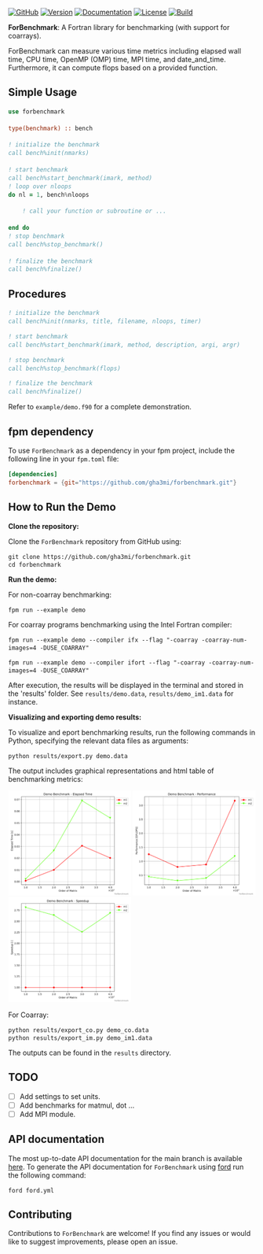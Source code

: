 [![GitHub](https://img.shields.io/badge/GitHub-ForBenchmark-blue.svg?style=social&logo=github)](https://github.com/gha3mi/forbenchmark)
[![Version](https://img.shields.io/github/release/gha3mi/forbenchmark.svg)](https://github.com/gha3mi/forbenchmark/releases/latest)
[![Documentation](https://img.shields.io/badge/ford-Documentation%20-blueviolet.svg)](https://gha3mi.github.io/forbenchmark/)
[![License](https://img.shields.io/github/license/gha3mi/forbenchmark?color=green)](https://github.com/gha3mi/forbenchmark/blob/main/LICENSE)
[![Build](https://github.com/gha3mi/forbenchmark/actions/workflows/CI_test.yml/badge.svg)](https://github.com/gha3mi/forbenchmark/actions/workflows/CI_test.yml)

<!-- <img alt="ForBenchmark" src="https://github.com/gha3mi/forbenchmark/raw/main/media/logo.png" width="750"> -->

**ForBenchmark**: A Fortran library for benchmarking (with support for coarrays).

ForBenchmark can measure various time metrics including elapsed wall time, CPU time, OpenMP (OMP) time, MPI time, and date_and_time. Furthermore, it can compute flops based on a provided function.

## Simple Usage

```fortran
use forbenchmark

type(benchmark) :: bench

! initialize the benchmark
call bench%init(nmarks)

! start benchmark
call bench%start_benchmark(imark, method)
! loop over nloops
do nl = 1, bench%nloops

    ! call your function or subroutine or ...

end do
! stop benchmark
call bench%stop_benchmark()

! finalize the benchmark
call bench%finalize()
```

## Procedures

```fortran
! initialize the benchmark
call bench%init(nmarks, title, filename, nloops, timer)
```

```fortran
! start benchmark
call bench%start_benchmark(imark, method, description, argi, argr)
```

```fortran
! stop benchmark
call bench%stop_benchmark(flops)
```

```fortran
! finalize the benchmark
call bench%finalize()
```

Refer to `example/demo.f90` for a complete demonstration.

## fpm dependency

To use `ForBenchmark` as a dependency in your fpm project, include the following line in your `fpm.toml` file:

```toml
[dependencies]
forbenchmark = {git="https://github.com/gha3mi/forbenchmark.git"}
```

## How to Run the Demo

**Clone the repository:**

Clone the `ForBenchmark` repository from GitHub using:

```shell
git clone https://github.com/gha3mi/forbenchmark.git
cd forbenchmark
```

**Run the demo:**

For non-coarray benchmarking:

```shell
fpm run --example demo
```

For coarray programs benchmarking using the Intel Fortran compiler:

```shell
fpm run --example demo --compiler ifx --flag "-coarray -coarray-num-images=4 -DUSE_COARRAY"
```

```shell
fpm run --example demo --compiler ifort --flag "-coarray -coarray-num-images=4 -DUSE_COARRAY"
```

After execution, the results will be displayed in the terminal and stored in the 'results' folder. See `results/demo.data`, `results/demo_im1.data` for instance.

**Visualizing and exporting demo results:**

To visualize and eport benchmarking results, run the following commands in Python, specifying the relevant data files as arguments:

```shell
python results/export.py demo.data
```

The output includes graphical representations and html table of benchmarking metrics:

<img alt="demo_elapsed_time" src="https://github.com/gha3mi/forbenchmark/raw/main/results/demo_time.png" width="250"> <img alt="demo_performance" src="https://github.com/gha3mi/forbenchmark/raw/main/results/demo_perf.png" width="250"> <img alt="demo_speedup" src="https://github.com/gha3mi/forbenchmark/raw/main/results/demo_speedup.png" width="250">

For Coarray:

```shell
python results/export_co.py demo_co.data
python results/export_im.py demo_im1.data
```
The outputs can be found in the `results` directory.

## TODO
- [ ] Add settings to set units.
- [ ] Add benchmarks for matmul, dot ...
- [ ] Add MPI module.

## API documentation

The most up-to-date API documentation for the main branch is available
[here](https://gha3mi.github.io/forbenchmark/).
To generate the API documentation for `ForBenchmark` using
[ford](https://github.com/Fortran-FOSS-Programmers/ford) run the following
command:

```shell
ford ford.yml
```

## Contributing

Contributions to `ForBenchmark` are welcome!
If you find any issues or would like to suggest improvements, please open an issue.
